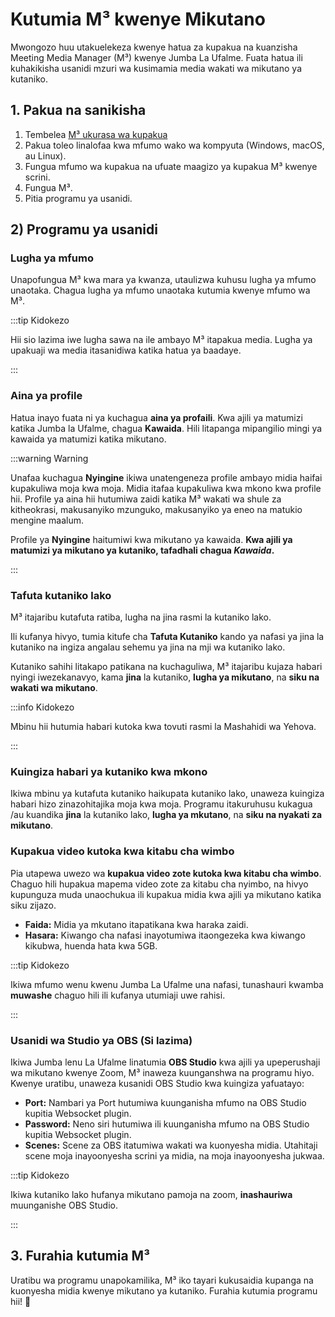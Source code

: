 # Kutumia M³ kwenye Mikutano

Mwongozo huu utakuelekeza kwenye hatua za kupakua na kuanzisha Meeting Media Manager (M³) kwenye Jumba La Ufalme. Fuata hatua ili kuhakikisha usanidi mzuri wa kusimamia media wakati wa mikutano ya kutaniko.

## 1. Pakua na sanikisha

1. Tembelea [M³ ukurasa wa kupakua](https://github.com/sircharlo/meeting-media-manager/releases/latest)
2. Pakua toleo linalofaa kwa mfumo wako wa kompyuta (Windows, macOS, au Linux).
3. Fungua mfumo wa kupakua na ufuate maagizo ya kupakua M³ kwenye scrini.
4. Fungua M³.
5. Pitia programu ya usanidi.

## 2) Programu ya usanidi

### Lugha ya mfumo

Unapofungua M³ kwa mara ya kwanza, utaulizwa kuhusu lugha ya mfumo unaotaka. Chagua lugha ya mfumo unaotaka kutumia kwenye mfumo wa M³.

:::tip Kidokezo

Hii sio lazima iwe lugha sawa na ile ambayo M³ itapakua media. Lugha ya upakuaji wa media itasanidiwa katika hatua ya baadaye.

:::

### Aina ya profile

Hatua inayo fuata ni ya kuchagua **aina ya profaili**. Kwa ajili ya matumizi katika Jumba la Ufalme, chagua **Kawaida**. Hili litapanga mipangilio mingi ya kawaida ya matumizi katika mikutano.

:::warning Warning

Unafaa kuchagua **Nyingine** ikiwa unatengeneza profile ambayo midia haifai kupakuliwa moja kwa moja. Midia itafaa kupakuliwa kwa mkono kwa profile hii. Profile ya aina hii hutumiwa zaidi katika M³ wakati wa shule za kitheokrasi, makusanyiko mzunguko, makusanyiko ya eneo na matukio mengine maalum.

Profile ya **Nyingine** haitumiwi kwa mikutano ya kawaida. **Kwa ajili ya matumizi ya mikutano ya kutaniko, tafadhali chagua _Kawaida_.**

:::

### Tafuta kutaniko lako

M³ itajaribu kutafuta ratiba, lugha na jina rasmi la kutaniko lako.

Ili kufanya hivyo, tumia kitufe cha **Tafuta Kutaniko** kando ya nafasi ya jina la kutaniko na ingiza angalau sehemu ya jina na mji wa kutaniko lako.

Kutaniko sahihi litakapo patikana na kuchaguliwa, M³ itajaribu kujaza habari nyingi iwezekanavyo, kama **jina** la kutaniko, **lugha ya mikutano**, na **siku na wakati wa mikutano**.

:::info Kidokezo

Mbinu hii hutumia habari kutoka kwa tovuti rasmi la Mashahidi wa Yehova.

:::

### Kuingiza habari ya kutaniko kwa mkono

Ikiwa mbinu ya kutafuta kutaniko haikupata kutaniko lako, unaweza kuingiza habari hizo zinazohitajika moja kwa moja. Programu itakuruhusu kukagua /au kuandika **jina** la kutaniko lako, **lugha ya mkutano**, na **siku na nyakati za mikutano**.

### Kupakua video kutoka kwa kitabu cha wimbo

Pia utapewa uwezo wa **kupakua video zote kutoka kwa kitabu cha wimbo**. Chaguo hili hupakua mapema video zote za kitabu cha nyimbo, na hivyo kupunguza muda unaochukua ili kupakua midia kwa ajili ya mikutano katika siku zijazo.

- **Faida:** Midia ya mkutano itapatikana kwa haraka zaidi.
- **Hasara:** Kiwango cha nafasi inayotumiwa itaongezeka kwa kiwango kikubwa, huenda hata kwa 5GB.

:::tip Kidokezo

Ikiwa mfumo wenu kwenu Jumba La Ufalme una nafasi, tunashauri kwamba **muwashe** chaguo hili ili kufanya utumiaji uwe rahisi.

:::

### Usanidi wa Studio ya OBS (Si lazima)

Ikiwa Jumba lenu La Ufalme linatumia **OBS Studio** kwa ajili ya upeperushaji wa mikutano kwenye Zoom, M³ inaweza kuunganshwa na programu hiyo. Kwenye uratibu, unaweza kusanidi OBS Studio kwa kuingiza yafuatayo:

- **Port:** Nambari ya Port hutumiwa kuunganisha mfumo na OBS Studio kupitia Websocket plugin.
- **Password:** Neno siri hutumiwa ili kuunganisha mfumo na OBS Studio kupitia Websocket plugin.
- **Scenes:** Scene za OBS itatumiwa wakati wa kuonyesha midia. Utahitaji scene moja inayoonyesha scrini ya midia, na moja inayoonyesha jukwaa.

:::tip Kidokezo

Ikiwa kutaniko lako hufanya mikutano pamoja na zoom, **inashauriwa** muunganishe OBS Studio.

:::

## 3. Furahia kutumia M³

Uratibu wa programu unapokamilika, M³ iko tayari kukusaidia kupanga na kuonyesha midia kwenye mikutano ya kutaniko. Furahia kutumia programu hii! :tada:
